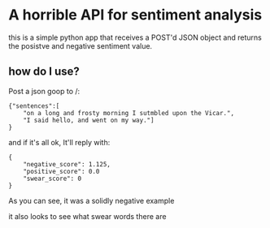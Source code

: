 # A horrible API for sentiment analysis

this is a simple python app that receives a POST'd JSON object and returns the posistve and negative sentiment value.

## how do I use?

Post a json goop to /:

```
{"sentences":[
    "on a long and frosty morning I sutmbled upon the Vicar.",
    "I said hello, and went on my way."]
}
```

and if it's all ok, It'll reply with:

```
{
    "negative_score": 1.125, 
    "positive_score": 0.0
    "swear_score": 0
}
```

As you can see, it was a solidly negative example

it also looks to see what swear words there are
